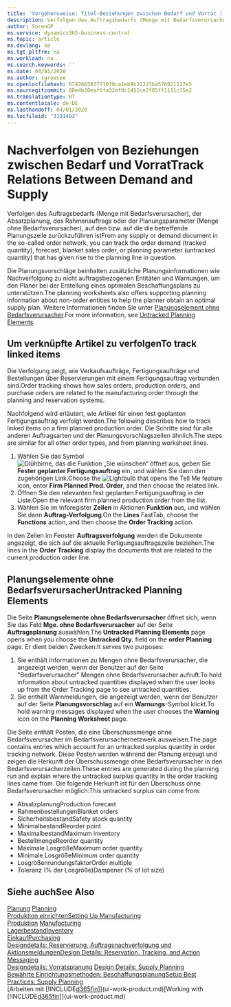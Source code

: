 ```yaml
---
title: 'Vorgehensweise: Titel-Beziehungen zwischen Bedarf und Vorrat | Microsoft Docs'
description: Verfolgen des Auftragsbedarfs (Menge mit Bedarfsverursacher), der Absatzplanung, des Rahmenauftrags oder der Planungsparameter (Menge ohne Bedarfsverursacher), auf den bzw. auf die die betreffende Planungszeile zurückzuführen ist
author: SorenGP
ms.service: dynamics365-business-central
ms.topic: article
ms.devlang: na
ms.tgt_pltfrm: na
ms.workload: na
ms.search.keywords: ''
ms.date: 04/01/2020
ms.author: sgroespe
ms.openlocfilehash: 674266583771038ca1eb9b31223ba576021127e5
ms.sourcegitcommit: 88e4b30eaf6fa32af0c1452ce2f85ff1111c75e2
ms.translationtype: HT
ms.contentlocale: de-DE
ms.lasthandoff: 04/01/2020
ms.locfileid: "3191403"
---
```

# <a name="track-relations-between-demand-and-supply"></a><span data-ttu-id="6c46e-103">Nachverfolgen von Beziehungen zwischen Bedarf und Vorrat</span><span class="sxs-lookup"><span data-stu-id="6c46e-103">Track Relations Between Demand and Supply</span></span>
<span data-ttu-id="6c46e-104">Verfolgen des Auftragsbedarfs (Menge mit Bedarfsverursacher), der Absatzplanung, des Rahmenauftrags oder der Planungsparameter (Menge ohne Bedarfsverursacher), auf den bzw. auf die die betreffende Planungszeile zurückzuführen ist</span><span class="sxs-lookup"><span data-stu-id="6c46e-104">From any supply or demand document in the so-called order network, you can track the order demand (tracked quantity), forecast, blanket sales order, or planning parameter (untracked quantity) that has given rise to the planning line in question.</span></span>

<span data-ttu-id="6c46e-105">Die Planungsvorschläge beinhalten zusätzliche Planungsinformationen wie Nachverfolgung zu nicht auftragsbezogenen Entitäten und Warnungen, um den Planer bei der Erstellung eines optimalen Beschaffungsplans zu unterstützen.</span><span class="sxs-lookup"><span data-stu-id="6c46e-105">The planning worksheets also offers supporting planning information about non-order entities to help the planner obtain an optimal supply plan.</span></span> <span data-ttu-id="6c46e-106">Weitere Informationen finden Sie unter [Planungselement ohne Bedarfsverursacher](production-how-track-demand-supply.md#untracked-planning-elements).</span><span class="sxs-lookup"><span data-stu-id="6c46e-106">For more information, see [Untracked Planning Elements](production-how-track-demand-supply.md#untracked-planning-elements).</span></span>

## <a name="to-track-linked-items"></a><span data-ttu-id="6c46e-107">Um verknüpfte Artikel zu verfolgen</span><span class="sxs-lookup"><span data-stu-id="6c46e-107">To track linked items</span></span>
<span data-ttu-id="6c46e-108">Die Verfolgung zeigt, wie Verkaufsaufträge, Fertigungsaufträge und Bestellungen über Reservierungen mit einem Fertigungsauftrag verbunden sind.</span><span class="sxs-lookup"><span data-stu-id="6c46e-108">Order tracking shows how sales orders, production orders, and purchase orders are related to the manufacturing order through the planning and reservation systems.</span></span>

<span data-ttu-id="6c46e-109">Nachfolgend wird erläutert, wie Artikel für einen fest geplanten Fertigungsauftrag verfolgt werden.</span><span class="sxs-lookup"><span data-stu-id="6c46e-109">The following describes how to track linked items on a firm planned production order.</span></span> <span data-ttu-id="6c46e-110">Die Schritte sind für alle anderen Auftragsarten und der Planungsvorschlagszeilen ähnlich.</span><span class="sxs-lookup"><span data-stu-id="6c46e-110">The steps are similar for all other order types, and from planning worksheet lines.</span></span>

1. <span data-ttu-id="6c46e-111">Wählen Sie das Symbol ![Glühbirne, das die Funktion „Sie wünschen“ öffnet](media/ui-search/search_small.png "Was möchten Sie tun?") aus, geben Sie **Fester geplanter Fertigungsauftrag** ein, und wählen Sie dann den zugehörigen Link.</span><span class="sxs-lookup"><span data-stu-id="6c46e-111">Choose the ![Lightbulb that opens the Tell Me feature](media/ui-search/search_small.png "Tell me what you want to do") icon, enter **Firm Planned Prod. Order**, and then choose the related link.</span></span>
2. <span data-ttu-id="6c46e-112">Öffnen Sie den relevanten fest geplanten Fertigungsauftrag in der Liste.</span><span class="sxs-lookup"><span data-stu-id="6c46e-112">Open the relevant firm planned production order from the list.</span></span>
3. <span data-ttu-id="6c46e-113">Wählen Sie im Inforegister **Zeilen** in Aktionen **Funktion** aus, und wählen Sie dann **Auftrag-Verfolgung**.</span><span class="sxs-lookup"><span data-stu-id="6c46e-113">On the **Lines** FastTab, choose the **Functions** action, and then choose the **Order Tracking** action.</span></span>

<span data-ttu-id="6c46e-114">In den Zeilen im Fenster **Auftragsverfolgung** werden die Dokumente angezeigt, die sich auf die aktuelle Fertigungsauftragszeile beziehen.</span><span class="sxs-lookup"><span data-stu-id="6c46e-114">The lines in the **Order Tracking** display the documents that are related to the current production order line.</span></span>

## <a name="untracked-planning-elements"></a><span data-ttu-id="6c46e-115">Planungselemente ohne Bedarfsverursacher</span><span class="sxs-lookup"><span data-stu-id="6c46e-115">Untracked Planning Elements</span></span>
<span data-ttu-id="6c46e-116">Die Seite **Planungselemente ohne Bedarfsverursacher** öffnet sich, wenn Sie das Feld **Mge. ohne Bedarfsverursacher** auf der Seite **Auftragsplanung** auswählen.</span><span class="sxs-lookup"><span data-stu-id="6c46e-116">The **Untracked Planning Elements** page opens when you choose the **Untracked Qty.** field on the **order Planning** page.</span></span> <span data-ttu-id="6c46e-117">Er dient beiden Zwecken:</span><span class="sxs-lookup"><span data-stu-id="6c46e-117">It serves two purposes:</span></span>

1. <span data-ttu-id="6c46e-118">Sie enthält Informationen zu Mengen ohne Bedarfsverursacher, die angezeigt werden, wenn der Benutzer auf der Seite "Bedarfsverursacher" Mengen ohne Bedarfsverursacher aufruft.</span><span class="sxs-lookup"><span data-stu-id="6c46e-118">To hold information about untracked quantities displayed when the user looks up from the Order Tracking page to see untracked quantities.</span></span>
2. <span data-ttu-id="6c46e-119">Sie enthält Warnmeldungen, die angezeigt werden, wenn der Benutzer auf der Seite **Planungsvorschlag** auf ein **Warnungs**-Symbol klickt.</span><span class="sxs-lookup"><span data-stu-id="6c46e-119">To hold warning messages displayed when the user chooses the **Warning** icon on the **Planning Worksheet** page.</span></span>

<span data-ttu-id="6c46e-120">Die Seite enthält Posten, die eine Überschussmenge ohne Bedarfsverursacher im Bedarfsverursachernetzwerk ausweisen.</span><span class="sxs-lookup"><span data-stu-id="6c46e-120">The page contains entries which account for an untracked surplus quantity in order tracking network.</span></span> <span data-ttu-id="6c46e-121">Diese Posten werden während der Planung erzeugt und zeigen die Herkunft der Überschussmenge ohne Bedarfsverursacher in den Bedarfsverursacherzeilen.</span><span class="sxs-lookup"><span data-stu-id="6c46e-121">These entries are generated during the planning run and explain where the untracked surplus quantity in the order tracking lines came from.</span></span> <span data-ttu-id="6c46e-122">Die folgende Herkunft ist für den Überschuss ohne Bedarfsverursacher möglich:</span><span class="sxs-lookup"><span data-stu-id="6c46e-122">This untracked surplus can come from:</span></span>

- <span data-ttu-id="6c46e-123">Absatzplanung</span><span class="sxs-lookup"><span data-stu-id="6c46e-123">Production forecast</span></span>
- <span data-ttu-id="6c46e-124">Rahmenbestellungen</span><span class="sxs-lookup"><span data-stu-id="6c46e-124">Blanket orders</span></span>
- <span data-ttu-id="6c46e-125">Sicherheitsbestand</span><span class="sxs-lookup"><span data-stu-id="6c46e-125">Safety stock quantity</span></span>
- <span data-ttu-id="6c46e-126">Minimalbestand</span><span class="sxs-lookup"><span data-stu-id="6c46e-126">Reorder point</span></span>
- <span data-ttu-id="6c46e-127">Maximalbestand</span><span class="sxs-lookup"><span data-stu-id="6c46e-127">Maximum inventory</span></span>
- <span data-ttu-id="6c46e-128">Bestellmenge</span><span class="sxs-lookup"><span data-stu-id="6c46e-128">Reorder quantity</span></span>
- <span data-ttu-id="6c46e-129">Maximale Losgröße</span><span class="sxs-lookup"><span data-stu-id="6c46e-129">Maximum order quantity</span></span>
- <span data-ttu-id="6c46e-130">Minimale Losgröße</span><span class="sxs-lookup"><span data-stu-id="6c46e-130">Minimum order quantity</span></span>
- <span data-ttu-id="6c46e-131">Losgrößenrundungsfaktor</span><span class="sxs-lookup"><span data-stu-id="6c46e-131">Order multiple</span></span>
- <span data-ttu-id="6c46e-132">Toleranz (% der Losgröße)</span><span class="sxs-lookup"><span data-stu-id="6c46e-132">Dampener (% of lot size)</span></span>

## <a name="see-also"></a><span data-ttu-id="6c46e-133">Siehe auch</span><span class="sxs-lookup"><span data-stu-id="6c46e-133">See Also</span></span>  
<span data-ttu-id="6c46e-134">[Planung](production-planning.md) </span><span class="sxs-lookup"><span data-stu-id="6c46e-134">[Planning](production-planning.md) </span></span>  
[<span data-ttu-id="6c46e-135">Produktion einrichten</span><span class="sxs-lookup"><span data-stu-id="6c46e-135">Setting Up Manufacturing</span></span>](production-configure-production-processes.md)  
<span data-ttu-id="6c46e-136">[Produktion](production-manage-manufacturing.md)  </span><span class="sxs-lookup"><span data-stu-id="6c46e-136">[Manufacturing](production-manage-manufacturing.md)  </span></span>  
[<span data-ttu-id="6c46e-137">Lagerbestand</span><span class="sxs-lookup"><span data-stu-id="6c46e-137">Inventory</span></span>](inventory-manage-inventory.md)  
[<span data-ttu-id="6c46e-138">Einkauf</span><span class="sxs-lookup"><span data-stu-id="6c46e-138">Purchasing</span></span>](purchasing-manage-purchasing.md)  
[<span data-ttu-id="6c46e-139">Designdetails: Reservierung, Auftragsnachverfolgung und Aktionsmeldungen</span><span class="sxs-lookup"><span data-stu-id="6c46e-139">Design Details: Reservation, Tracking, and Action Messaging</span></span>](design-details-reservation-order-tracking-and-action-messaging.md)  
<span data-ttu-id="6c46e-140">[Designdetails: Vorratsplanung](design-details-supply-planning.md) </span><span class="sxs-lookup"><span data-stu-id="6c46e-140">[Design Details: Supply Planning](design-details-supply-planning.md) </span></span>  
[<span data-ttu-id="6c46e-141">Bewährte Einrichtungsmethoden: Beschaffungsplanung</span><span class="sxs-lookup"><span data-stu-id="6c46e-141">Setup Best Practices: Supply Planning</span></span>](setup-best-practices-supply-planning.md)  
<span data-ttu-id="6c46e-142">[Arbeiten mit [!INCLUDE[d365fin](includes/d365fin_md.md)]](ui-work-product.md)</span><span class="sxs-lookup"><span data-stu-id="6c46e-142">[Working with [!INCLUDE[d365fin](includes/d365fin_md.md)]](ui-work-product.md)</span></span>
